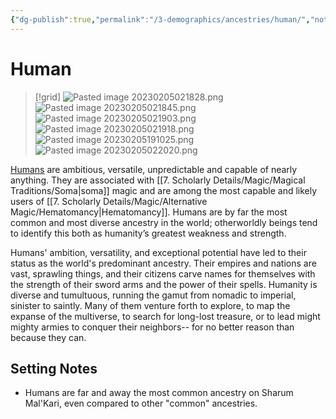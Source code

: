 ```yaml
---
{"dg-publish":true,"permalink":"/3-demographics/ancestries/human/","noteIcon":""}
---
```


# Human

>[!grid]
>![Pasted image 20230205021828.png](/img/user/x.%20Assets/Attachments/Pasted%20image%2020230205021828.png)
>![Pasted image 20230205021845.png](/img/user/x.%20Assets/Attachments/Pasted%20image%2020230205021845.png)
>![Pasted image 20230205021903.png](/img/user/x.%20Assets/Attachments/Pasted%20image%2020230205021903.png)
>![Pasted image 20230205021918.png](/img/user/x.%20Assets/Attachments/Pasted%20image%2020230205021918.png)
![Pasted image 20230205191025.png](/img/user/x.%20Assets/Attachments/Pasted%20image%2020230205191025.png)
![Pasted image 20230205022020.png](/img/user/x.%20Assets/Attachments/Pasted%20image%2020230205022020.png)

[Humans](https://2e.aonprd.com/Ancestries.aspx?ID=6) are ambitious, versatile, unpredictable and capable of nearly anything. They are associated with [[7. Scholarly Details/Magic/Magical Traditions/Soma\|soma]] magic and are among the most capable and likely users of [[7. Scholarly Details/Magic/Alternative Magic/Hematomancy\|Hematomancy]]. Humans are by far the most common and most diverse ancestry in the world; otherworldly beings tend to identify this both as humanity’s greatest weakness and strength.

Humans' ambition, versatility, and exceptional potential have led to their status as the world's predominant ancestry. Their empires and nations are vast, sprawling things, and their citizens carve names for themselves with the strength of their sword arms and the power of their spells. Humanity is diverse and tumultuous, running the gamut from nomadic to imperial, sinister to saintly. Many of them venture forth to explore, to map the expanse of the multiverse, to search for long-lost treasure, or to lead might mighty armies to conquer their neighbors-- for no better reason than because they can.

## Setting Notes

- Humans are far and away the most common ancestry on Sharum Mal'Kari, even compared to other "common" ancestries. 


